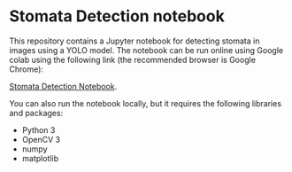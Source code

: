 # Stomata Detection notebook

This repository contains a Jupyter notebook for detecting stomata in images using a YOLO model. The notebook can be run online using Google colab using the following link (the recommended browser is Google Chrome):

[Stomata Detection Notebook](https://colab.research.google.com/github/ancasag/Stomata/blob/master/code/StomataDetection.ipynb).

You can also run the notebook locally, but it requires the following libraries and packages:

  * Python 3
  * OpenCV 3
  * numpy
  * matplotlib



